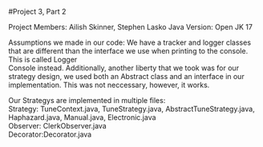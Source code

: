 #Project 3, Part 2

Project Members: Ailish Skinner, Stephen Lasko
Java Version: Open JK 17

<p>
Assumptions we made in our code: We have a tracker and logger classes that are different than the interface we use when printing to the console. This is called Logger
</br>Console instead. Additionally, another liberty that we took was for our strategy design, we used both an Abstract class and an interface in our implementation. 
This was not neccessary, however, it works. 
</p>


<p>
Our Strategys are implemented in multiple files: 
</br>
Strategy: TuneContext.java, TuneStrategy.java, AbstractTuneStrategy.java, Haphazard.java, Manual.java, Electronic.java 
</br>
Observer: ClerkObserver.java
</br>
Decorator:Decorator.java
</p>
